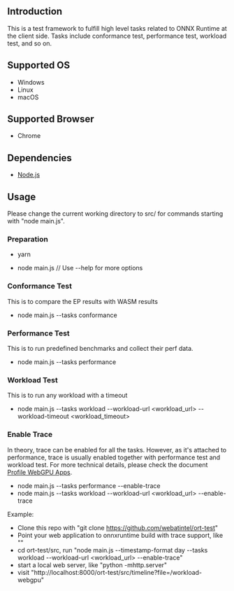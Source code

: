 ## Introduction

This is a test framework to fulfill high level tasks related to ONNX Runtime at the client side. Tasks include conformance test, performance test, workload test, and so on.

## Supported OS

- Windows
- Linux
- macOS

## Supported Browser

- Chrome

## Dependencies

- [Node.js](https://nodejs.org/en/)

## Usage

Please change the current working directory to src/ for commands starting with "node main.js".

### Preparation

- yarn

- node main.js // Use --help for more options

### Conformance Test

This is to compare the EP results with WASM results

- node main.js --tasks conformance

### Performance Test

This is to run predefined benchmarks and collect their perf data.

- node main.js --tasks performance

### Workload Test

This is to run any workload with a timeout

- node main.js --tasks workload --workload-url <workload_url> --workload-timeout <workload_timeout>

### Enable Trace

In theory, trace can be enabled for all the tasks. However, as it's attached to performance, trace is usually enabled together with performance test and workload test. For more technical details, please check the document [Profile WebGPU Apps](https://docs.google.com/document/d/1TuVxjE8jnELBXdhI4QGFgMnUqQn6Q53QA9y4a_dH688/edit).

- node main.js --tasks performance --enable-trace
- node main.js --tasks workload --workload-url <workload_url> --enable-trace

Example:

- Clone this repo with "git clone https://github.com/webatintel/ort-test"
- Point your web application to onnxruntime build with trace support, like "<script src="https://webatintel.github.io/ort-web/20231227-trace/ort.webgpu.js" crossorigin="anonymous"> </script>"
- cd ort-test/src, run "node main.js --timestamp-format day --tasks workload --workload-url <workload_url> --enable-trace"
- start a local web server, like "python -mhttp.server"
- visit "http://localhost:8000/ort-test/src/timeline?file=<date>/workload-webgpu"
